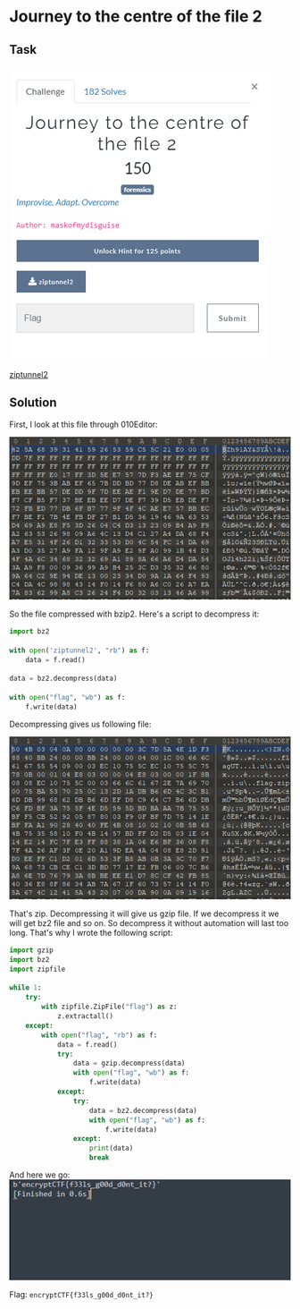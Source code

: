 # Journey to the centre of the file 2

## Task

![task](./src/task.png)

[ziptunnel2](./src/ziptunnel2)

## Solution

First, I look at this file through 010Editor:

![hexview](./src/hexview.png)

So the file compressed with bzip2. Here's a script to decompress it:

```Python
import bz2

with open('ziptunnel2', "rb") as f:
	data = f.read()

data = bz2.decompress(data)

with open("flag", "wb") as f:
	f.write(data)
```
Decompressing gives us following file:

![flag_hexview](./src/flag_hexview.png)

That's zip. Decompressing it will give us gzip file. If we decompress it we will get bz2 file and so on. So decompress it without automation will last too long. That's why I wrote the following script:

```Python
import gzip
import bz2
import zipfile

while 1:
	try:
		with zipfile.ZipFile("flag") as z:
			z.extractall()
	except:
		with open("flag", "rb") as f:
			data = f.read()
			try:
				data = gzip.decompress(data)
				with open("flag", "wb") as f:
					f.write(data)
			except:
				try:
					data = bz2.decompress(data)
					with open("flag", "wb") as f:
						f.write(data)
				except:
					print(data)
					break
```
And here we go: 
![flag](./src/flag.png)

Flag: `encryptCTF{f33ls_g00d_d0nt_it?}`